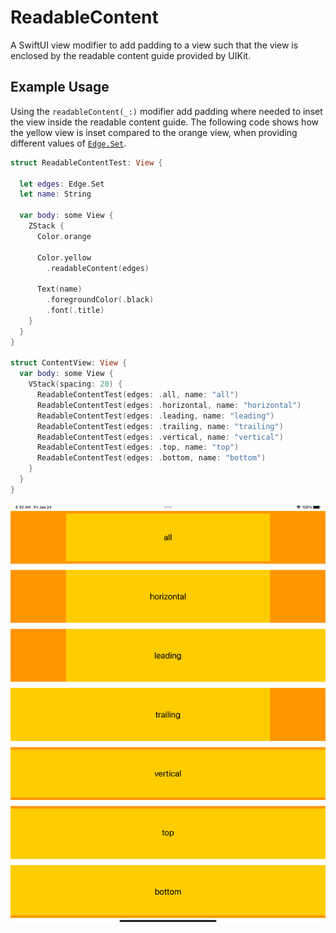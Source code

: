 # ReadableContent

A SwiftUI view modifier to add padding to a view such that the view is enclosed by the readable content guide provided by UIKit.

## Example Usage

Using the `readableContent(_:)` modifier add padding where needed to inset the view inside the readable content guide. The following code shows how the yellow view is inset compared to the orange view, when providing different values of [`Edge.Set`](https://developer.apple.com/documentation/swiftui/edge/set).

```swift
struct ReadableContentTest: View {

  let edges: Edge.Set
  let name: String

  var body: some View {
    ZStack {
      Color.orange

      Color.yellow
        .readableContent(edges)

      Text(name)
        .foregroundColor(.black)
        .font(.title)
    }
  }
}

struct ContentView: View {
  var body: some View {
    VStack(spacing: 20) {
      ReadableContentTest(edges: .all, name: "all")
      ReadableContentTest(edges: .horizontal, name: "horizontal")
      ReadableContentTest(edges: .leading, name: "leading")
      ReadableContentTest(edges: .trailing, name: "trailing")
      ReadableContentTest(edges: .vertical, name: "vertical")
      ReadableContentTest(edges: .top, name: "top")
      ReadableContentTest(edges: .bottom, name: "bottom")
    }
  }
}
```

![Screenshot of app showing the view modifier affecting the layout for different cases of Edge.Set from the provided code example.](Example.png)
